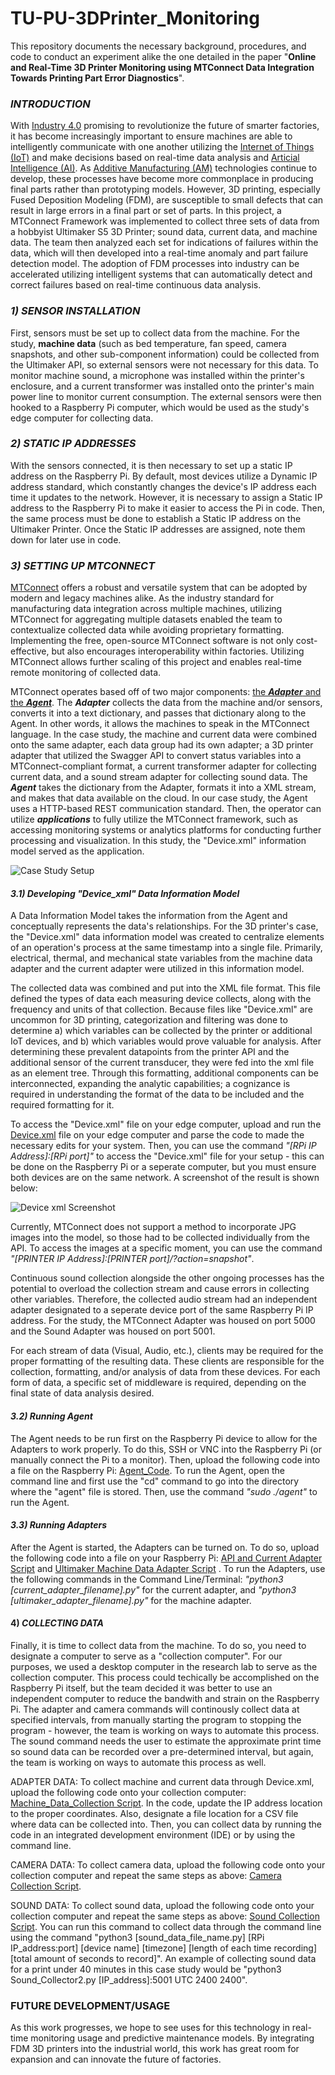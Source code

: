 # TU-PU-3DPrinter_Monitoring
This repository documents the necessary background, procedures, and code to conduct an experiment alike the one detailed in the paper "**Online and Real-Time 3D Printer Monitoring using MTConnect Data Integration Towards Printing Part Error Diagnostics**". 





### *INTRODUCTION*

  With [Industry 4.0](https://www.ibm.com/topics/industry-4-0) promising to revolutionize the future of smarter factories, it has become increasingly important to ensure machines are able to intelligently communicate with one another utilizing the [Internet of Things (IoT)](https://www.ibm.com/think/topics/internet-of-things) and make decisions based on real-time data analysis and [Articial Intelligence (AI)](https://www.ibm.com/think/topics/artificial-intelligence). As [Additive Manufacturing (AM)](https://mitsloan.mit.edu/ideas-made-to-matter/additive-manufacturing-explained) technologies continue to develop, these processes have become more commonplace in producing final parts rather than prototyping models. However, 3D printing, especially Fused Deposition Modeling (FDM), are susceptible to small defects that can result in large errors in a final part or set of parts. In this project, a MTConnect Framework was implemented to collect three sets of data from a hobbyist Ultimaker S5 3D Printer; sound data, current data, and machine data. The team then analyzed each set for indications of failures within the data, which will then developed into a real-time anomaly and part failure detection model. The adoption of FDM processes into industry can be accelerated utilizing intelligent systems that can automatically detect and correct failures based on real-time continuous data analysis.



### *1) SENSOR INSTALLATION*

  First, sensors must be set up to collect data from the machine. For the study, **machine data** (such as bed temperature, fan speed, camera snapshots, and other sub-component information) could be collected from the Ultimaker API, so external sensors were not necessary for this data. To monitor machine sound, a microphone was installed within the printer's enclosure, and a current transformer was installed onto the printer's main power line to monitor current consumption. The external sensors were then hooked to a Raspberry Pi computer, which would be used as the study's edge computer for collecting data.



### *2) STATIC IP ADDRESSES*

  With the sensors connected, it is then necessary to set up a static IP address on the Raspberry Pi. By default, most devices utilize a Dynamic IP address standard, which constantly changes the device's IP address each time it updates to the network. However, it is necessary to assign a Static IP address to the Raspberry Pi to make it easier to access the Pi in code. Then, the same process must be done to establish a Static IP address on the Ultimaker Printer. Once the Static IP addresses are assigned, note them down for later use in code.



### *3) SETTING UP MTCONNECT*

  [MTConnect](https://www.mtconnect.org) offers a robust and versatile system that can be adopted by modern and legacy machines alike. As the industry standard for manufacturing data integration across multiple machines, utilizing MTConnect for aggregating multiple datasets enabled the team to contextualize collected data while avoiding proprietary formatting. Implementing the free, open-source MTConnect software is not only cost-effective, but also encourages interoperability within factories. Utilizing MTConnect allows further scaling of this project and enables real-time remote monitoring of collected data.

  MTConnect operates based off of two major components: [the ***Adapter*** and the ***Agent***](https://www.mmsonline.com/articles/understanding-mtconnect-agents-and-adapters). The ***Adapter*** collects the data from the machine and/or sensors, converts it into a text dictionary, and passes that dictionary along to the Agent. In other words, it allows the machines to speak in the MTConnect language. In the case study, the machine and current data were combined onto the same adapter, each data group had its own adapter; a 3D printer adapter that utilized the Swagger API to convert status variables into a MTConnect-compliant format, a current transformer adapter for collecting current data, and a sound stream adapter for collecting sound data. The ***Agent*** takes the dictionary from the Adapter, formats it into a XML stream, and makes that data available on the cloud. In our case study, the Agent uses a HTTP-based REST communication standard. Then, the operator can utilize ***applications*** to fully utilize the MTConnect framework, such as accessing monitoring systems or analytics platforms for conducting further processing and visualization. In this study, the "Device.xml" information model served as the application.

![Case Study Setup](https://github.com/user-attachments/assets/addae1b6-0bc5-44c5-9912-1c6d3c1237c5)


#### *3.1) Developing "Device_xml" Data Information Model*

  A Data Information Model takes the information from the Agent and conceptually represents the data's relationships. For the 3D printer's case, the "Device.xml" data information model was created to centralize elements of an operation's process at the same timestamp into a single file. Primarily, electrical, thermal, and mechanical state variables from the machine data adapter and the current adapter were utilized in this information model.
 
 The collected data was combined and put into the XML file format. This file defined the types of data each measuring device collects, along with the frequency and units of that collection. Because files like "Device.xml" are uncommon for 3D printing, categorization and filtering was done to determine a) which variables can be collected by the printer or additional IoT devices, and b) which variables would prove valuable for analysis. After determining these prevalent datapoints from the printer API and the additional sensor of the current transducer, they were fed into the xml file as an element tree. Through this formatting, additional components can be interconnected, expanding the analytic capabilities; a cognizance is required in understanding the format of the data to be included and the required formatting for it.

 To access the "Device.xml" file on your edge computer, upload and run the [Device.xml](https://github.com/cjmason375/TU-PU-3DPrinter_Monitoring/blob/main/Device.xml) file on your edge computer and parse the code to made the necessary edits for your system. Then, you can use the command *"[RPi IP Address]:[RPi port]"* to access the "Device.xml" file for your setup - this can be done on the Raspberry Pi or a seperate computer, but you must ensure both devices are on the same network. A screenshot of the result is shown below:

![Device xml Screenshot](https://github.com/user-attachments/assets/6a83e903-6d15-488a-89aa-3380e736ac3d)

 
  Currently, MTConnect does not support a method to incorporate JPG images into the model, so those had to be collected individually from the API. To access the images at a specific moment, you can use the command *"[PRINTER IP Address]:[PRINTER port]/?action=snapshot"*. 
  
  Continuous sound collection alongside the other ongoing processes has the potential to overload the collection stream and cause errors in collecting other variables. Therefore, the collected audio stream had an independent adapter designated to a seperate device port of the same Raspberry Pi IP address. For the study, the MTConnect Adapter was housed on port 5000 and the Sound Adapter was housed on port 5001. 

  For each stream of data (Visual, Audio, etc.), clients may be required for the proper formatting of the resulting data. These clients are responsible for the collection, formatting, and/or analysis of data from these devices. For each form of data, a specific set of middleware is required, depending on the final state of data analysis desired.  


#### *3.2) Running Agent*

  The Agent needs to be run first on the Raspberry Pi device to allow for the Adapters to work properly. To do this, SSH or VNC into the Raspberry Pi (or manually connect the Pi to a monitor). Then, upload the following code into a file on the Raspberry Pi: [Agent_Code](insertcodehere). To run the Agent, open the command line and first use the "cd" command to go into the directory where the "agent" file is stored. Then, use the command *"sudo ./agent"* to run the Agent.
  

#### *3.3) Running Adapters*

  After the Agent is started, the Adapters can be turned on. To do so, upload the following code into a file on your Raspberry Pi: [API and Current Adapter Script](https://github.com/cjmason375/TU-PU-3DPrinter_Monitoring/blob/main/MTConnect_Adapter.py) and [Ultimaker Machine Data Adapter Script](https://github.com/cjmason375/TU-PU-3DPrinter_Monitoring/blob/main/Ultimaker_Adapter.py) . To run the Adapters, use the following commands in the Command Line/Terminal: *"python3 [current_adapter_filename].py"* for the current adapter, and *"python3 [ultimaker_adapter_filename].py"* for the machine adapter.



#### 4) *COLLECTING DATA*

  Finally, it is time to collect data from the machine. To do so, you need to designate a computer to serve as a "collection computer". For our purposes, we used a desktop computer in the research lab to serve as the collection computer. This process could techically be accomplished on the Raspberry Pi itself, but the team decided it was better to use an independent computer to reduce the bandwith and strain on the Raspberry Pi. The adapter and camera commands will continously collect data at specified intervals, from manually starting the program to stopping the program - however, the team is working on ways to automate this process. The sound command needs the user to estimate the approximate print time so sound data can be recorded over a pre-determined interval, but again, the team is working on ways to automate this process as well.

  ADAPTER DATA: To collect machine and current data through Device.xml, upload the following code onto your collection computer: [Machine_Data_Collection Script](https://github.com/cjmason375/TU-PU-3DPrinter_Monitoring/blob/main/API_Current_Collection_Script.py). In the code, update the IP address location to the proper coordinates. Also, designate a file location for a CSV file where data can be collected into. Then, you can collect data by running the code in an integrated development environment (IDE) or by using the command line.

  CAMERA DATA: To collect camera data, upload the following code onto your collection computer and repeat the same steps as above: [Camera Collection Script](https://github.com/cjmason375/TU-PU-3DPrinter_Monitoring/blob/main/Camera_Collection_Script.py).

  SOUND DATA: To collect sound data, upload the following code onto your collection computer and repeat the same steps as above: [Sound Collection Script](https://github.com/cjmason375/TU-PU-3DPrinter_Monitoring/blob/main/Sound_Collection_Script.py). You can run this command to collect data through the command line using the command "python3 [sound_data_file_name.py] [RPi IP_address:port] [device name] [timezone] [length of each time recording] [total amount of seconds to record]". An example of collecting sound data for a print under 40 minutes in this case study would be "python3 Sound_Collector2.py [IP_address]:5001 UTC 2400 2400".



### FUTURE DEVELOPMENT/USAGE

  As this work progresses, we hope to see uses for this technology in real-time monitoring usage and predictive maintenance models. By integrating FDM 3D printers into the industrial world, this work has great room for expansion and can innovate the future of factories.

